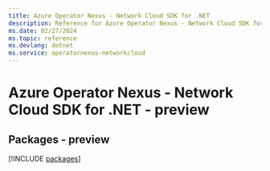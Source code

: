 ```yaml
---
title: Azure Operator Nexus - Network Cloud SDK for .NET
description: Reference for Azure Operator Nexus - Network Cloud SDK for .NET
ms.date: 02/27/2024
ms.topic: reference
ms.devlang: dotnet
ms.service: operatornexus-networkcloud
---
```

# Azure Operator Nexus - Network Cloud SDK for .NET - preview
## Packages - preview
[!INCLUDE [packages](operator-nexus---network-cloud-index.md)]